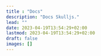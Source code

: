 ```yaml
---
title : "Docs"
description: "Docs Skulljs."
lead: ""
date: 2023-04-19T13:54:29+02:00
lastmod: 2023-04-19T13:54:29+02:00
draft: false
images: []
---
```

